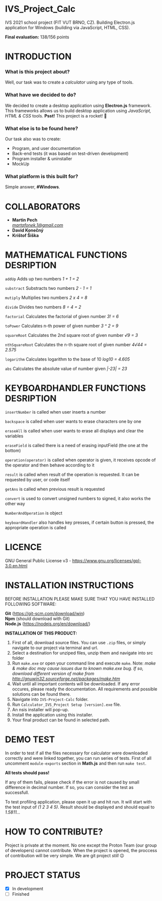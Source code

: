 # IVS_Project_Calc
IVS 2021 school project (FIT VUT BRNO, CZ). Building Electron.js application for Windows (building via JavaScript, HTML, CSS).

**Final evaluation:** 138/156 points
# INTRODUCTION
### What is this project about?
Well, our task was to create a *calculator* using any type of tools.
### What have we decided to do?
We decided to create a desktop application using **Electron.js** framework. This frameworks allows us to build desktop application using *JavaScript, HTML & CSS* tools. **Psst!** This project is a rocket! :rocket:
### What else is to be found here?
Our task also was to create:
 - Program, and user documentation
 - Back-end tests (it was based on test-driven development)
 - Program installer & uninstaller
 - MockUp
### What platform is this built for?
Simple answer, **#Windows**.

# COLLABORATORS
 - **Martin Pech**    
    *martafonek.1@gmail.com*
 - **David Konečný**
 - **Krištof Šiška**

# MATHEMATICAL FUNCTIONS DESRIPTION 
`addUp` Adds up two numbers *1 + 1 = 2*

`substract` Substracts two numbers *2 - 1 = 1*

`mutiply` Multiplies two numbers *2 x 4 = 8*

`divide` Divides two numbers *8 ÷ 4 = 2*

`factorial` Calculates the factorial of given number *3! = 6*

`toPower` Calculates n-th power of given number *3 ^ 2 = 9*

`squareRoot` Calculates the 2nd square root of given number *√9 = 3*

`nthSquareRoot` Calculates the n-th square root of given number *4√44 = 2.575*

`logarithm` Calculates logarithm to the base of 10 *log10 = 4.605*

`abs` Calculates the absolute value of number given *|-23| = 23*

# KEYBOARDHANDLER FUNCTIONS DESRIPTION
`insertNumber` is called when user inserts a number

`backspace` is called when user wants to erase characters one by one

`eraseAll` is called when user wants to erase all displays and clear the variables

`eraseField` is called there is a need of erasing inputField (the one at the bottom)

`operation(operator)` is called when operator is given, it receives opcode of the operator and then behave according to it

`result` is called when result of the operation is requested. It can be requested by user, or code itself

`getAns` is called when previous result is requested

`convert` is used to convert unsigned numbers to signed, it also works the other way

`NumberAndOperation` is object

`keyboardHandler` also handles key presses, if certain button is pressed, the appropriate operation is called

# LICENCE 
 GNU General Public License v3 - https://www.gnu.org/licenses/gpl-3.0.en.html

# INSTALLATION INSTRUCTIONS
BEFORE INSTALLATION PLEASE MAKE SURE THAT YOU HAVE INSTALLED FOLLOWING SOFTWARE:

**Git** (https://git-scm.com/download/win)<br />
**Npm** (should download with Git)<br />
**Node.js** (https://nodejs.org/en/download/)

**INSTALLATION OF THIS PRODUCT:**
1) First of all, download source files. You can use `.zip` files, or simply navigate to our project via terminal and url.
2) Select a destination for unziped files, unzip them and navigate into src folder
3) Run `make.exe` or open your command line and execute `make`.
Note: *make & make doc may cause issues due to known make.exe bug. If so, download different version of make from http://gnuwin32.sourceforge.net/packages/make.htm*
4) Wait until all important contents will be downloaded.
If any error occures, please ready the documentation. All requirements and possible solutions can be found there.
5) Navigate into `IVS-Project-Calc` folder.
6) Run `Calculator_IVS_Project Setup [version].exe` file.
7) An nsis installer will pop-up. 
8) Install the application using this installer.
9) Your final product can be found in selected path.

# DEMO TEST
In order to test if all the files necessary for calculator were downloaded correctly and were linked together, you can run series of tests.
First of all uncomment `module-exports` section in **Math.js** and then run `make test`. 

**All tests should pass!** 

If any of them fails, please check if the error is not caused by small difference in decimal number. If so, you can consider the test as successfull.

To test profiling application, please open it up and hit run. It will start with the test input of *(1 2 3 4 5)*. Result should be displayed and should equal to *1.5811...*


# HOW TO CONTRIBUTE?
Project is private at the moment. No one except the Proton Team (our group of developers) cannot contribute. When the project is opened, the proccess of contribution will be very simple. We are git project *still* :wink:

# PROJECT STATUS
- [x] In development
- [ ] Finished
